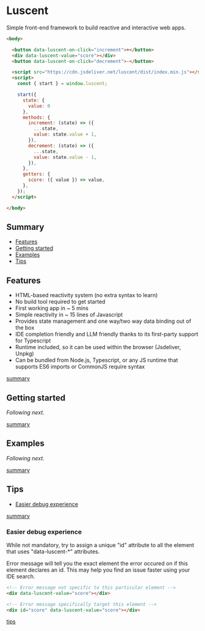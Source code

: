 # Luscent

Simple front-end framework to build reactive and interactive web apps.

```html
<body>

  <button data-luscent-on-click="increment">+</button>
  <div data-luscent-value="score"></div>
  <button data-luscent-on-click="decrement">-</button>

  <script src="https://cdn.jsdeliver.net/luscent/dist/index.min.js"></script>
  <script>
    const { start } = window.luscent;

    start({
      state: {
        value: 0
      },
      methods: {
        increment: (state) => ({
          ...state,
          value: state.value + 1,
        }),
        decrement: (state) => ({
          ...state,
          value: state.value - 1,
        }),
      },
      getters: {
        score: ({ value }) => value,
      },
    });
  </script>

</body>
```

## Summary

- [Features](#features)
- [Getting started](#getting-started)
- [Examples](#examples)
- [Tips](#tips)

## Features

- HTML-based reactivity system (no extra syntax to learn)
- No build tool required to get started
- First working app in ~ 5 mins
- Simple reactivity in ~ 15 lines of Javascript
- Provides state management and one way/two way data binding out of the box
- IDE completion friendly and LLM friendly thanks to its first-party support for Typescript
- Runtime included, so it can be used within the browser (Jsdeliver, Unpkg)
- Can be bundled from Node.js, Typescript, or any JS runtime that supports ES6 imports or CommonJS require syntax

[summary](#summary)

## Getting started

_Following next._

[summary](#summary)

## Examples

_Following next._

[summary](#summary)

## Tips

- [Easier debug experience](#easier-debug)

[summary](#summary)

### Easier debug experience

While not mandatory, try to assign a unique "id" attribute to all the element that uses "data-luscent-*" attributes.

Error message will tell you the exact element the error occured on if this element declares an id. This may help you find an issue faster using your IDE search.

```html
<!-- Error message not specific to this particular element -->
<div data-luscent-value="score"></div>

<!-- Error message specifically target this element -->
<div id="score" data-luscent-value="score"></div>
```

[tips](#tips)
